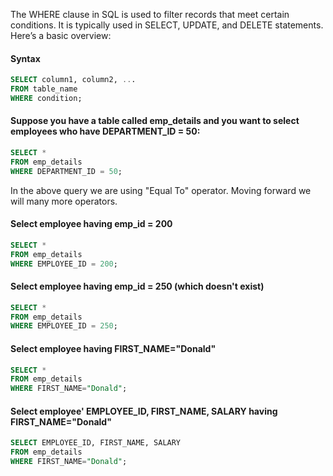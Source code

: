 The WHERE clause in SQL is used to filter records that meet certain conditions. It is typically used in SELECT, UPDATE, and DELETE statements. Here’s a basic overview:
#### Syntax
```sql
SELECT column1, column2, ...
FROM table_name
WHERE condition;
```
#### Suppose you have a table called emp_details and you want to select employees who have DEPARTMENT_ID = 50:
```sql
SELECT *
FROM emp_details
WHERE DEPARTMENT_ID = 50;
```

In the above query we are using "Equal To" operator. Moving forward we will many more operators.

#### Select employee having emp_id = 200
```sql
SELECT *
FROM emp_details
WHERE EMPLOYEE_ID = 200;
```
#### Select employee having emp_id = 250 (which doesn't exist)
```sql
SELECT *
FROM emp_details
WHERE EMPLOYEE_ID = 250;
```
 #### Select employee having FIRST_NAME="Donald"
```sql
SELECT *
FROM emp_details
WHERE FIRST_NAME="Donald";
```

#### Select employee' EMPLOYEE_ID, FIRST_NAME, SALARY having FIRST_NAME="Donald"
```sql
SELECT EMPLOYEE_ID, FIRST_NAME, SALARY
FROM emp_details
WHERE FIRST_NAME="Donald";
```
